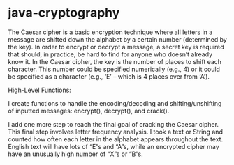 # java-cryptography

The Caesar cipher is a basic encryption technique where all letters in a message are shifted down the alphabet by a certain number (determined by the key). In order to encrypt or decrypt a message, a secret key is required that should, in practice, be hard to find for anyone who doesn’t already know it. In the Caesar cipher, the key is the number of places to shift each character. This number could be specified numerically (e.g., 4) or it could be specified as a character (e.g., ‘E’ – which is 4 places over from ‘A’). 

High-Level Functions:

I create functions to handle the encoding/decoding and shifting/unshifting of inputted messages: encrypt(), decrypt(), and crack().

I add one more step to reach the final goal of cracking the Caesar cipher. This final step involves letter frequency analysis. I took a text or String and counted how often each letter in the alphabet appears throughout the text. English text will have lots of “E”s and “A”s, while an encrypted cipher may have an unusually high number of “X”s or “B”s.
